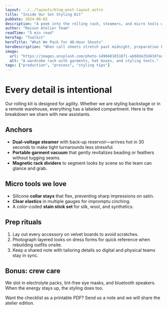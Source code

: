 ```yaml
---
layout: ../../layouts/blog-post-layout.astro
title: "Inside Our Set Styling Kit"
pubDate: 2024-06-02
description: "A peek into the rolling rack, steamers, and micro tools we rely on during multi-day shoots."
author: "Maison Atelier Team"
readTime: "5 min read"
heroTag: "Toolkit"
heroTitle: "What We Pack for 48-Hour Shoots"
heroDescription: "When call sheets stretch past midnight, preparation keeps the looks pristine. Here is the packing list we swear by."
image:
  url: "https://images.unsplash.com/photo-1490481651871-ab68de25d43d?auto=format&fit=crop&w=1200&q=80"
  alt: "A wardrobe rack with garments, hat boxes, and styling tools."
tags: ["production", "process", "styling tips"]
---
```


# Every detail is intentional

Our rolling kit is designed for agility. Whether we are styling backstage or in a remote warehouse, everything has a labeled compartment. Here is the breakdown we share with new assistants.

## Anchors

- **Dual-voltage steamer** with back-up reservoir—arrives hot in 30 seconds to make tight turnarounds less stressful.
- **Portable garment vacuum** that gently revitalizes beading or feathers without tugging seams.
- **Magnetic rack dividers** to segment looks by scene so the team can glance and grab.

## Micro tools we love

- Silicone **collar stays** that flex, preventing sharp impressions on satin.
- **Clear elastics** in multiple gauges for impromptu cinching.
- A color-coded **stain stick set** for silk, wool, and synthetics.

## Prep rituals

1. Lay out every accessory on velvet boards to avoid scratches.
2. Photograph layered looks on dress forms for quick reference when rebuilding outfits onsite.
3. Keep a shared note with tailoring details so digital and physical teams stay in sync.

## Bonus: crew care

We slot in electrolyte packs, lint-free eye masks, and bluetooth speakers. When the energy stays up, the styling does too.

Want the checklist as a printable PDF? Send us a note and we will share the atelier edition.

